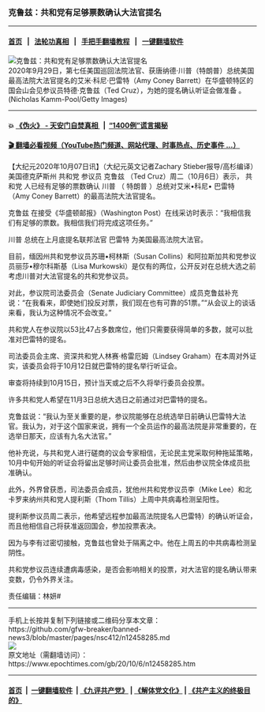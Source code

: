 ### 克鲁兹：共和党有足够票数确认大法官提名
------------------------

#### [首页](https://github.com/gfw-breaker/banned-news3/blob/master/README.md) &nbsp;&nbsp;|&nbsp;&nbsp; [法轮功真相](https://github.com/begood0513/basic/blob/master/README.md)  &nbsp;&nbsp;|&nbsp;&nbsp; [手把手翻墙教程](https://github.com/gfw-breaker/guides/wiki)  &nbsp;&nbsp;|&nbsp;&nbsp; [一键翻墙软件](https://github.com/gfw-breaker/nogfw/blob/master/README.md)  



<div><img alt="克鲁兹：共和党有足够票数确认大法官提名" class="attachment-djy_600_400 size-djy_600_400 wp-post-image" src="https://i.epochtimes.com/assets/uploads/2020/10/GettyImages-1228789848-600x400.jpg"/>
<div class="caption">
 2020年9月29日，第七任美国巡回法院法官、获唐纳德·川普（特朗普）总统美国最高法院大法官提名的艾米·科尼·巴雷特（Amy Coney Barrett）在华盛顿特区的国会山会见参议员特德·克鲁兹（Ted Cruz），为她的提名确认听证会做准备 。(Nicholas Kamm-Pool/Getty Images)
</div></div><hr/>

#### 💥 [《伪火》 - 天安门自焚真相 ](http://158.247.195.190:10000/videos/blog/weihuo.html)&nbsp; |&nbsp; [“1400例”谎言揭秘  ](http://158.247.195.190:10000/videos/blog/jiexi1400.html)

#### [ 🎬  翻墙必看视频（YouTube热门频道、网站代理、时事热点、历史事件 ...）](https://github.com/gfw-breaker/links/blob/master/banned.md)

<div><p>
 【大纪元2020年10月07日讯】（大纪元英文记者Zachary Stieber报导/高杉编译）美国德克萨斯州
 <ok href="https://www.epochtimes.com/gb/tag/%E5%85%B1%E5%92%8C%E5%85%9A.html">
  共和党
 </ok>
 参议员
 <ok href="https://www.epochtimes.com/gb/tag/%E5%85%8B%E9%B2%81%E5%85%B9.html">
  克鲁兹
 </ok>
 （Ted Cruz）周二（10月6日）表示，
 <ok href="https://www.epochtimes.com/gb/tag/%E5%85%B1%E5%92%8C%E5%85%9A.html">
  共和党
 </ok>
 人已经有足够的票数确认
 <ok href="https://www.epochtimes.com/gb/tag/%E5%B7%9D%E6%99%AE.html">
  川普
 </ok>
 （
 <ok href="https://www.epochtimes.com/gb/tag/%E7%89%B9%E6%9C%97%E6%99%AE.html">
  特朗普
 </ok>
 ）总统对艾米•科尼•
 <ok href="https://www.epochtimes.com/gb/tag/%E5%B7%B4%E9%9B%B7%E7%89%B9.html">
  巴雷特
 </ok>
 （Amy Coney Barrett）的最高法院大法官提名。
</p>
<p>
 <ok href="https://www.epochtimes.com/gb/tag/%E5%85%8B%E9%B2%81%E5%85%B9.html">
  克鲁兹
 </ok>
 在接受《华盛顿邮报》（Washington Post）在线采访时表示：“我相信我们有足够的票数。我相信我们将完成这项任务。”
</p>
<p>
 <ok href="https://www.epochtimes.com/gb/tag/%E5%B7%9D%E6%99%AE.html">
  川普
 </ok>
 总统在上月底提名联邦法官
 <ok href="https://www.epochtimes.com/gb/tag/%E5%B7%B4%E9%9B%B7%E7%89%B9.html">
  巴雷特
 </ok>
 为美国最高法院大法官。
</p>
<p>
 目前，缅因州共和党参议员苏珊•柯林斯（Susan Collins）和阿拉斯加共和党参议员丽莎•穆尔科斯基（Lisa Murkowski）是仅有的两位，公开反对在总统大选之前考虑川普对大法官提名的共和党参议员。
</p>
<p>
 对此，参议院司法委员会（Senate Judiciary Committee）成员克鲁兹补充说：“在我看来，即使她们投反对票，我们现在也有可靠的51票。”“从会议上的谈话来看，我认为这种情况不会改变。”
</p>
<p>
 共和党人在参议院以53比47占多数席位，他们只需要获得简单的多数，就可以批准对巴雷特的提名。
</p>
<p>
 司法委员会主席、资深共和党人林赛‧格雷厄姆（Lindsey Graham）在本周对外证实，该委员会将于10月12日就巴雷特的提名举行听证会。
</p>
<p>
 审查将持续到10月15日，预计当天或之后不久将举行委员会投票。
</p>
<p>
 许多共和党人希望在11月3日总统大选日之前通过对巴雷特的提名。
</p>
<p>
 克鲁兹说：“我认为至关重要的是，参议院能够在总统选举日前确认巴雷特大法官。我认为，对于这个国家来说，拥有一个全员运作的最高法院是非常重要的，在选举日那天，应该有九名大法官。”
</p>
<p>
 他补充说，与共和党人进行磋商的议会专家相信，无论民主党采取何种拖延策略，10月中旬开始的听证会将留出足够时间让委员会批准，然后由参议院全体成员批准确认。
</p>
<p>
 此外，外界曾获悉，司法委员会成员，犹他州共和党参议员李（Mike Lee）和北卡罗来纳州共和党人提利斯（Thom Tillis）上周中共病毒检测呈阳性。
</p>
<p>
 提利斯参议员周二表示，他希望远程参加最高法院提名人巴雷特）的确认听证会，而且他相信自己将获准返回国会，参加投票表决。
</p>
<p>
 因为与李有过密切接触，克鲁兹也曾处于隔离之中。他在上周五的中共病毒检测呈阴性。
</p>
<p>
 共和党参议员连续遭病毒感染，是否会影响相关的投票，对大法官的提名确认带来变数，仍令外界关注。
</p>
<p>
 责任编辑：林妍#
</p>
</div>
<hr/>
手机上长按并复制下列链接或二维码分享本文章：<br/>
https://github.com/gfw-breaker/banned-news3/blob/master/pages/nsc412/n12458285.md <br/>
<a href='https://github.com/gfw-breaker/banned-news3/blob/master/pages/nsc412/n12458285.md'><img src='https://github.com/gfw-breaker/banned-news3/blob/master/pages/nsc412/n12458285.md.png'/></a> <br/>
原文地址（需翻墙访问）：https://www.epochtimes.com/gb/20/10/6/n12458285.htm


------------------------
#### [首页](https://github.com/gfw-breaker/banned-news3/blob/master/README.md) &nbsp;|&nbsp; [一键翻墙软件](https://github.com/gfw-breaker/nogfw/blob/master/README.md) &nbsp;| [《九评共产党》](https://github.com/gfw-breaker/9ping.md/blob/master/README.md#九评之一评共产党是什么) | [《解体党文化》](https://github.com/gfw-breaker/jtdwh.md/blob/master/README.md) | [《共产主义的终极目的》](https://github.com/gfw-breaker/gczydzjmd.md/blob/master/README.md)


<img src='http://gfw-breaker.win/banned-news3/pages/nsc412/n12458285.md' width='0px' height='0px'/>